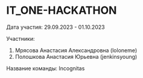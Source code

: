 # IT_ONE-HACKATHON
Дата участия: 29.09.2023 - 01.10.2023

Участники: 
1) Мрясова Анастасия Александровна (loloneme)
2) Полошкова Анастасия Юрьевна (jenkinsyoung)

Название команды: Incognitas
